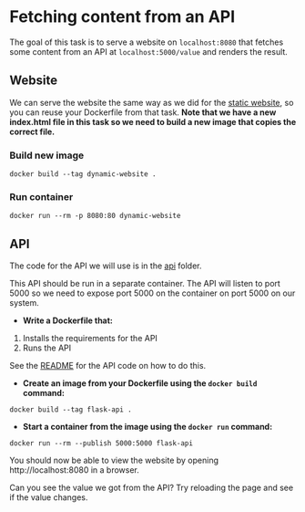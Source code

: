 # Fetching content from an API

The goal of this task is to serve a website on `localhost:8080` that fetches some content from an API at `localhost:5000/value` and renders the result.

## Website
We can serve the website the same way as we did for the [static website](../static_website), so you can reuse your Dockerfile from that task. **Note that we have a new index.html file in this task so we need to build a new image that copies the correct file.**

### Build new image
```
docker build --tag dynamic-website .
```

### Run container
```
docker run --rm -p 8080:80 dynamic-website
```

## API
The code for the API we will use is in the [api](../api) folder.

This API should be run in a separate container. The API will listen to port 5000 so we need to expose port 5000 on the container on port 5000 on our system.

- **Write a Dockerfile that:**
1. Installs the requirements for the API
2. Runs the API

See the [README](../api/README.md) for the API code on how to do this.

- **Create an image from your Dockerfile using the `docker build` command:**
```
docker build --tag flask-api .
```

- **Start a container from the image using the `docker run` command:**
```
docker run --rm --publish 5000:5000 flask-api
```

You should now be able to view the website by opening http://localhost:8080 in a browser.

Can you see the value we got from the API? Try reloading the page and see if the value changes.
